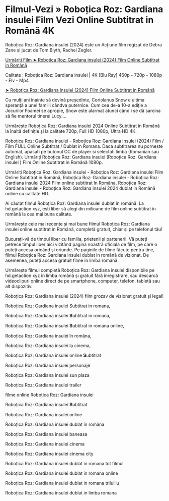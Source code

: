 # Filmul-Vezi » Roboțica Roz: Gardiana insulei Film Vezi Online Subtitrat in Română 4K

Roboțica Roz: Gardiana insulei (2024) este un Acțiune film regizat de Debra Zane și jucat de Tom Blyth, Rachel Zegler.

[Urmăriți Film ➤ Roboțica Roz: Gardiana insulei (2024) Film Online Subtitrat in Română](https://bit.ly/40ckxqN)

Calitate : Roboțica Roz: Gardiana insulei | 4K [Blu Ray] 460p - 720p - 1080p - Flv - Mp4

[➤ Roboțica Roz: Gardiana insulei (2024) Film Online Subtitrat in Română](https://bit.ly/40ckxqN)

Cu mulți ani înainte să devină președinte, Coriolanus Snow e ultima speranță a unei familii cândva puternice. Cum cea de-a 10-a ediție a Jocurilor Foamei se apropie, Snow este alarmat atunci când i se dă sarcina să fie mentorul tinerei Lucy....

Urmărește Roboțica Roz: Gardiana insulei 2024 Online Subtitrat in Română la înaltă definiție și la calitate 720p, Full HD 1080p, Ultra HD 4K.

Roboțica Roz: Gardiana insulei - Roboțica Roz: Gardiana insulei (2024) Film / Film FULL Online Subtitrat / Dublat in Romana. Daca subtitrarea nu porneste automat, apasati pe butonul CC de player si selectati limba (Romanian sau English). Urmăriți Roboțica Roz: Gardiana insulei (Roboțica Roz: Gardiana insulei ) Film Online Subtitrat in Română 1080p.

Urmăriți Roboțica Roz: Gardiana insulei - Roboțica Roz: Gardiana insulei Film Online Subtitrat in Română, Roboțica Roz: Gardiana insulei - Roboțica Roz: Gardiana insulei 2024 Film online subtitrat în Româna, Roboțica Roz: Gardiana insulei - Roboțica Roz: Gardiana insulei 2024 dublat in Română online cu calitate HD.

Ai căutat filmul Roboțica Roz: Gardiana insulei dublat in română. La hd.getaction.xyz, ești liber să alegi din milioane de film online subtitrat în română la cea mai buna calitate.

Urmărește cele mai recente și mai bune filmul Roboțica Roz: Gardiana insulei online subtitrat in Română, completă gratuit, chiar și pe telefonul tău!

Bucurați-vă de timpul liber cu familia, prietenii și partenerii. Vă puteți petrece timpul liber aici vizitând pagina noastră oficială de film, pe care o puteți accesa oricând și oriunde. Pe paginile de filme făcute pentru tine, filmul Roboțica Roz: Gardiana insulei dublat in română de vizionat. De asemenea, puteți accesa gratuit filme în limba română.

Urmărește filmul completă Roboțica Roz: Gardiana insulei disponibile pe hd.getaction.xyz în limba română și gratuit fără înregistrare, sau descarcă videoclipuri online direct de pe smartphone, computer, telefon, tabletă sau alt dispozitiv.

Roboțica Roz: Gardiana insulei (2024) film grozav de vizionat gratuit și legal!

Roboțica Roz: Gardiana insulei Subtitrat in romana,

Roboțica Roz: Gardiana insulei 𝐒ubtitrat in romana,

Roboțica Roz: Gardiana insulei 𝐒ubtitrat in romana online,

Roboțica Roz: Gardiana insulei în româna,

Roboțica Roz: Gardiana insulei la cinema,

Roboțica Roz: Gardiana insulei online 𝐒ubtitrat

Roboțica Roz: Gardiana insulei personaje

Roboțica Roz: Gardiana insulei sun plaza

Roboțica Roz: Gardiana insulei trailer

filme online Roboțica Roz: Gardiana insulei

Roboțica Roz: Gardiana insulei 𝐒ubtitrat

Roboțica Roz: Gardiana insulei online

Roboțica Roz: Gardiana insulei dublat în româna

Roboțica Roz: Gardiana insulei baneasa

Roboțica Roz: Gardiana insulei cinema

Roboțica Roz: Gardiana insulei cinema city

Roboțica Roz: Gardiana insulei dublat in romana tot filmul

Roboțica Roz: Gardiana insulei dublat in romana online

Roboțica Roz: Gardiana insulei dublat in romana trilulilu

Roboțica Roz: Gardiana insulei dublat in limba romana

